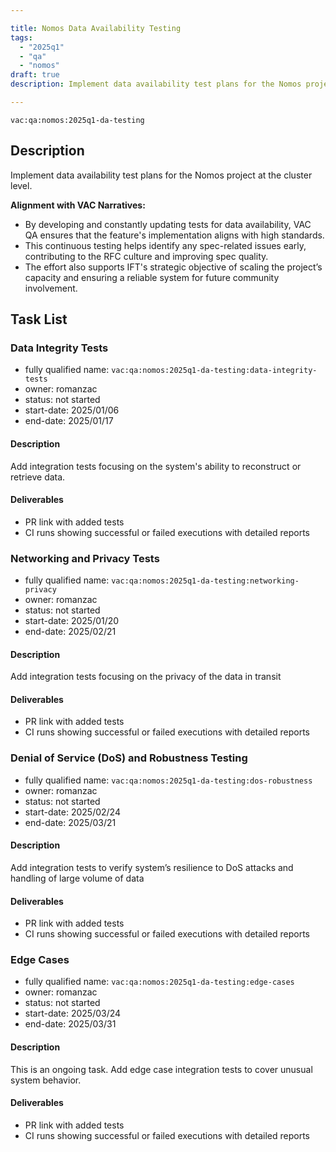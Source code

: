 ```yaml
---

title: Nomos Data Availability Testing  
tags:
  - "2025q1"
  - "qa"
  - "nomos"  
draft: true  
description: Implement data availability test plans for the Nomos project at the cluster level. 

---
```


`vac:qa:nomos:2025q1-da-testing`

## Description
Implement data availability test plans for the Nomos project at the cluster level. 

**Alignment with VAC Narratives:**
- By developing and constantly updating tests for data availability,
  VAC QA ensures that the feature's implementation aligns with high standards.
- This continuous testing helps identify any spec-related issues early,
  contributing to the RFC culture and improving spec quality.
- The effort also supports IFT's strategic objective of scaling the project’s capacity
  and ensuring a reliable system for future community involvement.

## Task List

### Data Integrity Tests

* fully qualified name: `vac:qa:nomos:2025q1-da-testing:data-integrity-tests`
* owner: romanzac
* status: not started
* start-date: 2025/01/06
* end-date: 2025/01/17

#### Description
Add integration tests focusing on the system's ability
to reconstruct or retrieve data.

#### Deliverables
* PR link with added tests
* CI runs showing successful or failed executions with detailed reports


### Networking and Privacy Tests

* fully qualified name: `vac:qa:nomos:2025q1-da-testing:networking-privacy`
* owner: romanzac
* status: not started
* start-date: 2025/01/20 
* end-date: 2025/02/21

#### Description
Add integration tests focusing on the privacy of the data in transit

#### Deliverables
* PR link with added tests
* CI runs showing successful or failed executions with detailed reports


### Denial of Service (DoS) and Robustness Testing

* fully qualified name: `vac:qa:nomos:2025q1-da-testing:dos-robustness`
* owner: romanzac
* status: not started
* start-date: 2025/02/24
* end-date: 2025/03/21

#### Description
Add integration tests to verify system’s resilience to DoS attacks and handling of large volume of data 

#### Deliverables
* PR link with added tests
* CI runs showing successful or failed executions with detailed reports


### Edge Cases

* fully qualified name: `vac:qa:nomos:2025q1-da-testing:edge-cases`
* owner: romanzac
* status: not started
* start-date: 2025/03/24
* end-date: 2025/03/31

#### Description
This is an ongoing task.
Add edge case integration tests to cover unusual system behavior.

#### Deliverables
* PR link with added tests
* CI runs showing successful or failed executions with detailed reports

